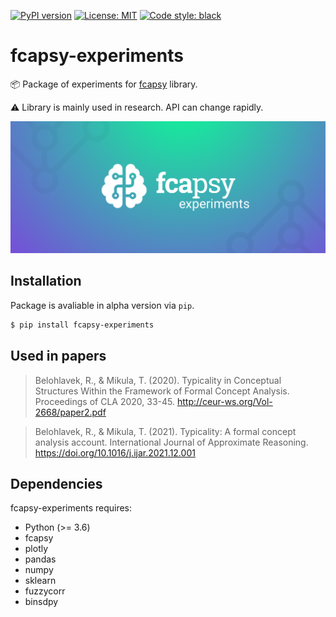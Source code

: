 [![PyPI version](https://badge.fury.io/py/fcapsy-experiments.svg)](https://badge.fury.io/py/fcapsy-experiments)
[![License: MIT](https://img.shields.io/badge/License-MIT-yellow.svg)](https://opensource.org/licenses/MIT)
[![Code style: black](https://img.shields.io/badge/code%20style-black-000000.svg)](https://github.com/psf/black)

# fcapsy-experiments
📦 Package of experiments for [fcapsy](https://github.com/mikulatomas/fcapsy) library.

⚠️ Library is mainly used in research. API can change rapidly.

![logo](https://github.com/mikulatomas/fcapsy-experiments/raw/main/logo.png)

## Installation
Package is avaliable in alpha version via `pip`.

```bash
$ pip install fcapsy-experiments
```

## Used in papers
> Belohlavek, R., & Mikula, T. (2020). Typicality in Conceptual Structures Within the Framework of Formal Concept Analysis. Proceedings of CLA 2020, 33-45.
http://ceur-ws.org/Vol-2668/paper2.pdf

> Belohlavek, R., & Mikula, T. (2021). Typicality: A formal concept analysis account. International Journal of Approximate Reasoning.
https://doi.org/10.1016/j.ijar.2021.12.001

## Dependencies

fcapsy-experiments requires:

* Python (>= 3.6)
* fcapsy
* plotly
* pandas
* numpy
* sklearn
* fuzzycorr
* binsdpy